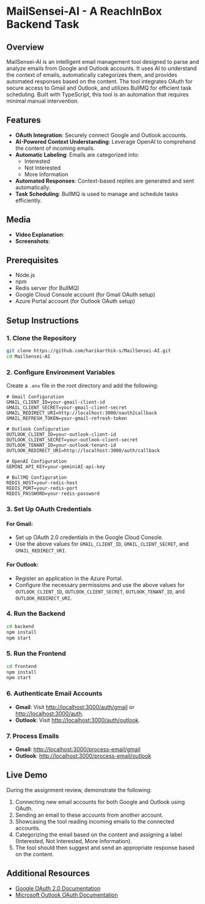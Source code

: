 # MailSensei-AI - A ReachInBox Backend Task

## Overview
MailSensei-AI is an intelligent email management tool designed to parse and analyze emails from Google and Outlook accounts. It uses AI to understand the context of emails, automatically categorizes them, and provides automated responses based on the content. The tool integrates OAuth for secure access to Gmail and Outlook, and utilizes BullMQ for efficient task scheduling. Built with TypeScript, this tool is an automation that requires minimal manual intervention.

## Features
- **OAuth Integration**: Securely connect Google and Outlook accounts.
- **AI-Powered Context Understanding**: Leverage OpenAI to comprehend the content of incoming emails.
- **Automatic Labeling**: Emails are categorized into:
  - Interested
  - Not Interested
  - More Information
- **Automated Responses**: Context-based replies are generated and sent automatically.
- **Task Scheduling**: BullMQ is used to manage and schedule tasks efficiently.

## Media
- **Video Explanation**: 
- **Screenshots**: 

## Prerequisites
- Node.js
- npm
- Redis server (for BullMQ)
- Google Cloud Console account (for Gmail OAuth setup)
- Azure Portal account (for Outlook OAuth setup)

## Setup Instructions

### 1. Clone the Repository
```bash
git clone https://github.com/harikarthik-s/MailSensei-AI.git
cd MailSensei-AI
```

### 2. Configure Environment Variables
Create a `.env` file in the root directory and add the following:

```plaintext
# Gmail Configuration
GMAIL_CLIENT_ID=your-gmail-client-id
GMAIL_CLIENT_SECRET=your-gmail-client-secret
GMAIL_REDIRECT_URI=http://localhost:3000/oauth2callback
GMAIL_REFRESH_TOKEN=your-gmail-refresh-token

# Outlook Configuration
OUTLOOK_CLIENT_ID=your-outlook-client-id
OUTLOOK_CLIENT_SECRET=your-outlook-client-secret
OUTLOOK_TENANT_ID=your-outlook-tenant-id
OUTLOOK_REDIRECT_URI=http://localhost:3000/auth/callback

# OpenAI Configuration
GEMINI_API_KEY=your-geminiAI-api-key

# BullMQ Configuration
REDIS_HOST=your-redis-host
REDIS_PORT=your-redis-port
REDIS_PASSWORD=your-redis-password
```

### 3. Set Up OAuth Credentials

#### For Gmail:
- Set up OAuth 2.0 credentials in the Google Cloud Console.
- Use the above values for `GMAIL_CLIENT_ID`, `GMAIL_CLIENT_SECRET`, and `GMAIL_REDIRECT_URI`.

#### For Outlook:
- Register an application in the Azure Portal.
- Configure the necessary permissions and use the above values for `OUTLOOK_CLIENT_ID`, `OUTLOOK_CLIENT_SECRET`, `OUTLOOK_TENANT_ID`, and `OUTLOOK_REDIRECT_URI`.

### 4. Run the Backend
```bash
cd backend
npm install
npm start
```

### 5. Run the Frontend
```bash
cd frontend
npm install
npm start
```

### 6. Authenticate Email Accounts
- **Gmail**: Visit [http://localhost:3000/auth/gmail](http://localhost:3000/auth/gmail) or [http://localhost:3000/auth](http://localhost:3000/auth).
- **Outlook**: Visit [http://localhost:3000/auth/outlook](http://localhost:3000/auth/outlook).

### 7. Process Emails
- **Gmail**: [http://localhost:3000/process-email/gmail](http://localhost:3000/process-email/gmail)
- **Outlook**: [http://localhost:3000/process-email/outlook](http://localhost:3000/process-email/outlook)

## Live Demo
During the assignment review, demonstrate the following:
1. Connecting new email accounts for both Google and Outlook using OAuth.
2. Sending an email to these accounts from another account.
3. Showcasing the tool reading incoming emails to the connected accounts.
4. Categorizing the email based on the content and assigning a label (Interested, Not Interested, More Information).
5. The tool should then suggest and send an appropriate response based on the content.

## Additional Resources
- [Google OAuth 2.0 Documentation](https://developers.google.com/identity/protocols/oauth2)
- [Microsoft Outlook OAuth Documentation](https://docs.microsoft.com/en-us/azure/active-directory/develop/v2-oauth2-auth-code-flow)

